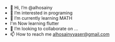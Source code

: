 - 👋 Hi, I’m @alhosainy
- 👀 I’m interested in programing
- 🌱 I’m currently learning MATH
- I'm Now learning flutter 
- 💞️ I’m looking to collaborate on ...
- 📫 How to reach me alhosainyyaser@gmail.com

<!---
alhosainy/alhosainy is a ✨ special ✨ repository because its `README.md` (this file) appears on your GitHub profile.
You can click the Preview link to take a look at your changes.
--->
